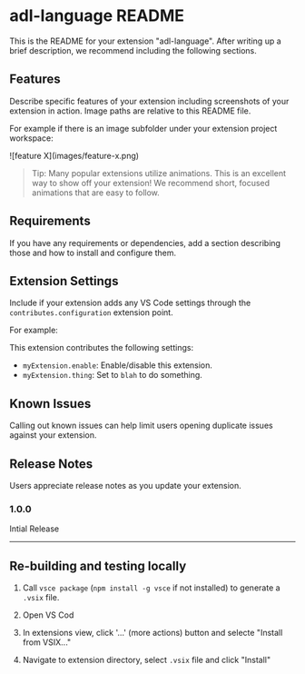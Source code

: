 # adl-language README

This is the README for your extension "adl-language". After writing up a brief description, we recommend including the following sections.

## Features

Describe specific features of your extension including screenshots of your extension in action. Image paths are relative to this README file.

For example if there is an image subfolder under your extension project workspace:

\!\[feature X\]\(images/feature-x.png\)

> Tip: Many popular extensions utilize animations. This is an excellent way to show off your extension! We recommend short, focused animations that are easy to follow.

## Requirements

If you have any requirements or dependencies, add a section describing those and how to install and configure them.

## Extension Settings

Include if your extension adds any VS Code settings through the `contributes.configuration` extension point.

For example:

This extension contributes the following settings:

* `myExtension.enable`: Enable/disable this extension.
* `myExtension.thing`: Set to `blah` to do something.

## Known Issues

Calling out known issues can help limit users opening duplicate issues against your extension.

## Release Notes

Users appreciate release notes as you update your extension.

### 1.0.0

Intial Release 

---

## Re-building and testing locally

1. Call `vsce package` (`npm install -g vsce` if not installed) to generate a `.vsix` file. 

2. Open VS Cod

3. In extensions view, click '...' (more actions) button and selecte "Install from VSIX..."

4. Navigate to extension directory, select `.vsix` file and click "Install"
